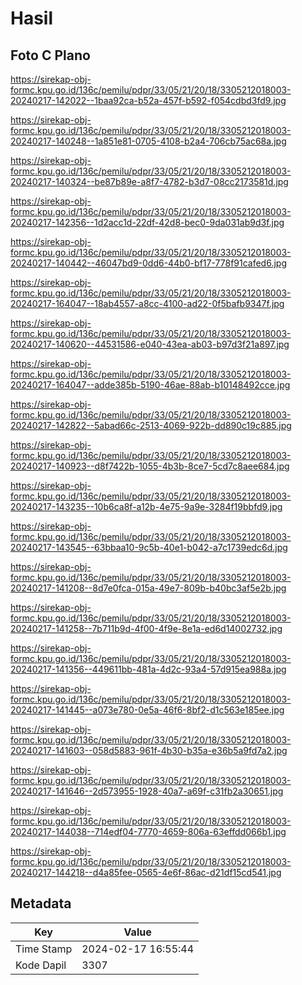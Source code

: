 # Hasil

## Foto C Plano

https://sirekap-obj-formc.kpu.go.id/136c/pemilu/pdpr/33/05/21/20/18/3305212018003-20240217-142022--1baa92ca-b52a-457f-b592-f054cdbd3fd9.jpg

https://sirekap-obj-formc.kpu.go.id/136c/pemilu/pdpr/33/05/21/20/18/3305212018003-20240217-140248--1a851e81-0705-4108-b2a4-706cb75ac68a.jpg

https://sirekap-obj-formc.kpu.go.id/136c/pemilu/pdpr/33/05/21/20/18/3305212018003-20240217-140324--be87b89e-a8f7-4782-b3d7-08cc2173581d.jpg

https://sirekap-obj-formc.kpu.go.id/136c/pemilu/pdpr/33/05/21/20/18/3305212018003-20240217-142356--1d2acc1d-22df-42d8-bec0-9da031ab9d3f.jpg

https://sirekap-obj-formc.kpu.go.id/136c/pemilu/pdpr/33/05/21/20/18/3305212018003-20240217-140442--46047bd9-0dd6-44b0-bf17-778f91cafed6.jpg

https://sirekap-obj-formc.kpu.go.id/136c/pemilu/pdpr/33/05/21/20/18/3305212018003-20240217-164047--18ab4557-a8cc-4100-ad22-0f5bafb9347f.jpg

https://sirekap-obj-formc.kpu.go.id/136c/pemilu/pdpr/33/05/21/20/18/3305212018003-20240217-140620--44531586-e040-43ea-ab03-b97d3f21a897.jpg

https://sirekap-obj-formc.kpu.go.id/136c/pemilu/pdpr/33/05/21/20/18/3305212018003-20240217-164047--adde385b-5190-46ae-88ab-b10148492cce.jpg

https://sirekap-obj-formc.kpu.go.id/136c/pemilu/pdpr/33/05/21/20/18/3305212018003-20240217-142822--5abad66c-2513-4069-922b-dd890c19c885.jpg

https://sirekap-obj-formc.kpu.go.id/136c/pemilu/pdpr/33/05/21/20/18/3305212018003-20240217-140923--d8f7422b-1055-4b3b-8ce7-5cd7c8aee684.jpg

https://sirekap-obj-formc.kpu.go.id/136c/pemilu/pdpr/33/05/21/20/18/3305212018003-20240217-143235--10b6ca8f-a12b-4e75-9a9e-3284f19bbfd9.jpg

https://sirekap-obj-formc.kpu.go.id/136c/pemilu/pdpr/33/05/21/20/18/3305212018003-20240217-143545--63bbaa10-9c5b-40e1-b042-a7c1739edc6d.jpg

https://sirekap-obj-formc.kpu.go.id/136c/pemilu/pdpr/33/05/21/20/18/3305212018003-20240217-141208--8d7e0fca-015a-49e7-809b-b40bc3af5e2b.jpg

https://sirekap-obj-formc.kpu.go.id/136c/pemilu/pdpr/33/05/21/20/18/3305212018003-20240217-141258--7b711b9d-4f00-4f9e-8e1a-ed6d14002732.jpg

https://sirekap-obj-formc.kpu.go.id/136c/pemilu/pdpr/33/05/21/20/18/3305212018003-20240217-141356--449611bb-481a-4d2c-93a4-57d915ea988a.jpg

https://sirekap-obj-formc.kpu.go.id/136c/pemilu/pdpr/33/05/21/20/18/3305212018003-20240217-141445--a073e780-0e5a-46f6-8bf2-d1c563e185ee.jpg

https://sirekap-obj-formc.kpu.go.id/136c/pemilu/pdpr/33/05/21/20/18/3305212018003-20240217-141603--058d5883-961f-4b30-b35a-e36b5a9fd7a2.jpg

https://sirekap-obj-formc.kpu.go.id/136c/pemilu/pdpr/33/05/21/20/18/3305212018003-20240217-141646--2d573955-1928-40a7-a69f-c31fb2a30651.jpg

https://sirekap-obj-formc.kpu.go.id/136c/pemilu/pdpr/33/05/21/20/18/3305212018003-20240217-144038--714edf04-7770-4659-806a-63effdd066b1.jpg

https://sirekap-obj-formc.kpu.go.id/136c/pemilu/pdpr/33/05/21/20/18/3305212018003-20240217-144218--d4a85fee-0565-4e6f-86ac-d21df15cd541.jpg


## Metadata

| Key        | Value               |
| ---------- | ------------------- |
| Time Stamp | 2024-02-17 16:55:44 |
| Kode Dapil | 3307                |



